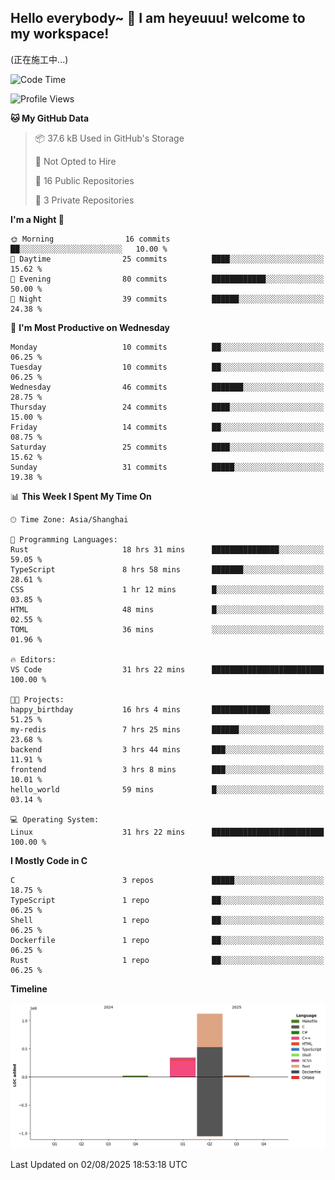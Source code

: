 ## Hello everybody~ 👋 I am heyeuuu! welcome to my workspace!
(正在施工中...)
  
<!--START_SECTION:waka-->
![Code Time](http://img.shields.io/badge/Code%20Time-75%20hrs%2050%20mins-blue)

![Profile Views](http://img.shields.io/badge/Profile%20Views-0-blue)

**🐱 My GitHub Data** 

> 📦 37.6 kB Used in GitHub's Storage 
 > 
> 🚫 Not Opted to Hire
 > 
> 📜 16 Public Repositories 
 > 
> 🔑 3 Private Repositories 
 > 
**I'm a Night 🦉** 

```text
🌞 Morning                16 commits          ██░░░░░░░░░░░░░░░░░░░░░░░   10.00 % 
🌆 Daytime                25 commits          ████░░░░░░░░░░░░░░░░░░░░░   15.62 % 
🌃 Evening                80 commits          ████████████░░░░░░░░░░░░░   50.00 % 
🌙 Night                  39 commits          ██████░░░░░░░░░░░░░░░░░░░   24.38 % 
```
📅 **I'm Most Productive on Wednesday** 

```text
Monday                   10 commits          ██░░░░░░░░░░░░░░░░░░░░░░░   06.25 % 
Tuesday                  10 commits          ██░░░░░░░░░░░░░░░░░░░░░░░   06.25 % 
Wednesday                46 commits          ███████░░░░░░░░░░░░░░░░░░   28.75 % 
Thursday                 24 commits          ████░░░░░░░░░░░░░░░░░░░░░   15.00 % 
Friday                   14 commits          ██░░░░░░░░░░░░░░░░░░░░░░░   08.75 % 
Saturday                 25 commits          ████░░░░░░░░░░░░░░░░░░░░░   15.62 % 
Sunday                   31 commits          █████░░░░░░░░░░░░░░░░░░░░   19.38 % 
```


📊 **This Week I Spent My Time On** 

```text
🕑︎ Time Zone: Asia/Shanghai

💬 Programming Languages: 
Rust                     18 hrs 31 mins      ███████████████░░░░░░░░░░   59.05 % 
TypeScript               8 hrs 58 mins       ███████░░░░░░░░░░░░░░░░░░   28.61 % 
CSS                      1 hr 12 mins        █░░░░░░░░░░░░░░░░░░░░░░░░   03.85 % 
HTML                     48 mins             █░░░░░░░░░░░░░░░░░░░░░░░░   02.55 % 
TOML                     36 mins             ░░░░░░░░░░░░░░░░░░░░░░░░░   01.96 % 

🔥 Editors: 
VS Code                  31 hrs 22 mins      █████████████████████████   100.00 % 

🐱‍💻 Projects: 
happy_birthday           16 hrs 4 mins       █████████████░░░░░░░░░░░░   51.25 % 
my-redis                 7 hrs 25 mins       ██████░░░░░░░░░░░░░░░░░░░   23.68 % 
backend                  3 hrs 44 mins       ███░░░░░░░░░░░░░░░░░░░░░░   11.91 % 
frontend                 3 hrs 8 mins        ███░░░░░░░░░░░░░░░░░░░░░░   10.01 % 
hello_world              59 mins             █░░░░░░░░░░░░░░░░░░░░░░░░   03.14 % 

💻 Operating System: 
Linux                    31 hrs 22 mins      █████████████████████████   100.00 % 
```

**I Mostly Code in C** 

```text
C                        3 repos             █████░░░░░░░░░░░░░░░░░░░░   18.75 % 
TypeScript               1 repo              ██░░░░░░░░░░░░░░░░░░░░░░░   06.25 % 
Shell                    1 repo              ██░░░░░░░░░░░░░░░░░░░░░░░   06.25 % 
Dockerfile               1 repo              ██░░░░░░░░░░░░░░░░░░░░░░░   06.25 % 
Rust                     1 repo              ██░░░░░░░░░░░░░░░░░░░░░░░   06.25 % 
```



**Timeline**

![Lines of Code chart](https://raw.githubusercontent.com/heyeuu/heyeuu/main/assets/bar_graph.png)


 Last Updated on 02/08/2025 18:53:18 UTC
<!--END_SECTION:waka-->
